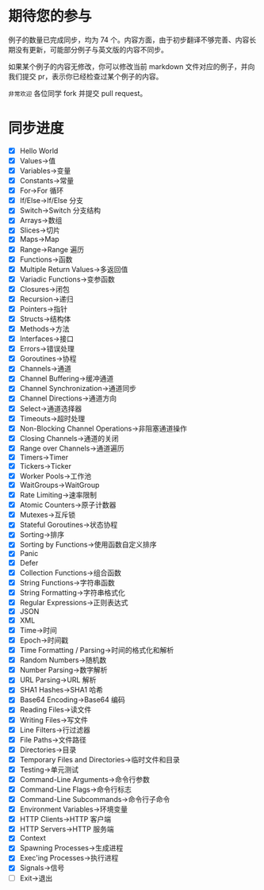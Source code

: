 # 期待您的参与

例子的数量已完成同步，均为 74 个。内容方面，由于初步翻译不够完善、内容长期没有更新，可能部分例子与英文版的内容不同步。

如果某个例子的内容无修改，你可以修改当前 markdown 文件对应的例子，并向我们提交 pr，表示你已经检查过某个例子的内容。

`非常欢迎` 各位同学 fork 并提交 pull request。

# 同步进度

- [x] Hello World
- [x] Values->值
- [x] Variables->变量
- [x] Constants->常量
- [x] For->For 循环
- [x] If/Else->If/Else 分支
- [x] Switch->Switch 分支结构
- [x] Arrays->数组
- [x] Slices->切片
- [x] Maps->Map
- [x] Range->Range 遍历
- [x] Functions->函数
- [x] Multiple Return Values->多返回值
- [x] Variadic Functions->变参函数
- [x] Closures->闭包
- [x] Recursion->递归
- [x] Pointers->指针
- [x] Structs->结构体
- [x] Methods->方法
- [x] Interfaces->接口
- [x] Errors->错误处理
- [x] Goroutines->协程
- [x] Channels->通道
- [x] Channel Buffering->缓冲通道
- [x] Channel Synchronization->通道同步
- [x] Channel Directions->通道方向
- [x] Select->通道选择器
- [x] Timeouts->超时处理
- [x] Non-Blocking Channel Operations->非阻塞通道操作
- [x] Closing Channels->通道的关闭
- [x] Range over Channels->通道遍历
- [x] Timers->Timer
- [x] Tickers->Ticker
- [x] Worker Pools->工作池
- [x] WaitGroups->WaitGroup
- [x] Rate Limiting->速率限制
- [x] Atomic Counters->原子计数器
- [x] Mutexes->互斥锁
- [x] Stateful Goroutines->状态协程
- [x] Sorting->排序
- [x] Sorting by Functions->使用函数自定义排序
- [x] Panic
- [x] Defer
- [x] Collection Functions->组合函数
- [x] String Functions->字符串函数
- [x] String Formatting->字符串格式化
- [x] Regular Expressions->正则表达式
- [x] JSON
- [x] XML
- [x] Time->时间
- [x] Epoch->时间戳
- [x] Time Formatting / Parsing->时间的格式化和解析
- [x] Random Numbers->随机数
- [x] Number Parsing->数字解析
- [x] URL Parsing->URL 解析
- [x] SHA1 Hashes->SHA1 哈希
- [x] Base64 Encoding->Base64 编码
- [x] Reading Files->读文件
- [x] Writing Files->写文件
- [x] Line Filters->行过滤器
- [x] File Paths->文件路径
- [x] Directories->目录
- [x] Temporary Files and Directories->临时文件和目录
- [x] Testing->单元测试
- [x] Command-Line Arguments->命令行参数
- [x] Command-Line Flags->命令行标志
- [x] Command-Line Subcommands->命令行子命令
- [x] Environment Variables->环境变量
- [x] HTTP Clients->HTTP 客户端
- [x] HTTP Servers->HTTP 服务端
- [x] Context
- [x] Spawning Processes->生成进程
- [x] Exec'ing Processes->执行进程
- [x] Signals->信号
- [ ] Exit->退出  